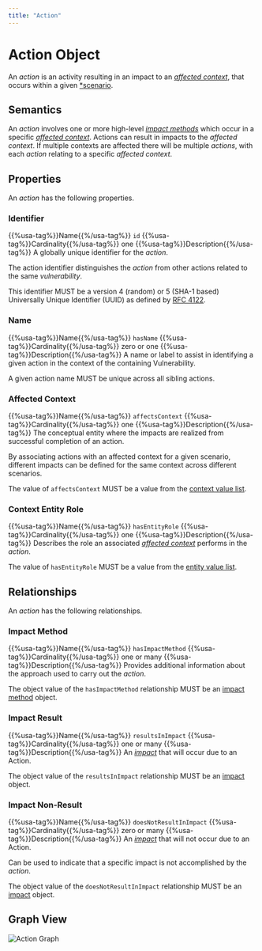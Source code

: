 ```yaml
---
title: "Action"
---
```


# Action Object

An *action* is an activity resulting in an impact to an [*affected context*](../../values/context), that occurs within a given [*scenario](../scenario).

## Semantics

An *action* involves one or more high-level [*impact methods*](../impact-method) which occur in a specific [*affected context*](#affected-context). Actions can result in impacts to the *affected context*. If multiple contexts are affected there will be multiple *actions*, with each *action* relating to a specific *affected context*.

## Properties

An *action* has the following properties.

### Identifier

{{%usa-tag%}}Name{{%/usa-tag%}} `id`
{{%usa-tag%}}Cardinality{{%/usa-tag%}} one
{{%usa-tag%}}Description{{%/usa-tag%}} A globally unique identifier for the *action*.

The action identifier distinguishes the *action* from other actions related to the same *vulnerability*.

This identifier MUST be a version 4 (random) or 5 (SHA-1 based) Universally Unique Identifier (UUID) as defined by [RFC 4122](https://www.rfc-editor.org/rfc/inline-errata/rfc4122.html).

### Name

{{%usa-tag%}}Name{{%/usa-tag%}} `hasName`
{{%usa-tag%}}Cardinality{{%/usa-tag%}} zero or one
{{%usa-tag%}}Description{{%/usa-tag%}} A name or label to assist in identifying a given action in the context of the containing Vulnerability.

A given action name MUST be unique across all sibling actions.

### Affected Context

{{%usa-tag%}}Name{{%/usa-tag%}} `affectsContext`
{{%usa-tag%}}Cardinality{{%/usa-tag%}} one
{{%usa-tag%}}Description{{%/usa-tag%}} The conceptual entity where the impacts are realized from successful completion of an action.

By associating actions with an affected context for a given scenario, different impacts can be defined for the same context across different scenarios.

The value of `affectsContext` MUST be a value from the [context value list](../../values/context).

### Context Entity Role

{{%usa-tag%}}Name{{%/usa-tag%}} `hasEntityRole`
{{%usa-tag%}}Cardinality{{%/usa-tag%}} one
{{%usa-tag%}}Description{{%/usa-tag%}} Describes the role an associated [*affected context*](#affected-context) performs in the *action*.

The value of `hasEntityRole` MUST be a value from the [entity value list](../../values/entity-role).

## Relationships

An *action* has the following relationships.

### Impact Method

{{%usa-tag%}}Name{{%/usa-tag%}} `hasImpactMethod`
{{%usa-tag%}}Cardinality{{%/usa-tag%}} one or many
{{%usa-tag%}}Description{{%/usa-tag%}} Provides additional information about the approach used to carry out the *action*.

The object value of the `hasImpactMethod` relationship MUST be an [impact method](../impact-method) object.

### Impact Result

{{%usa-tag%}}Name{{%/usa-tag%}} `resultsInImpact`
{{%usa-tag%}}Cardinality{{%/usa-tag%}} one or many
{{%usa-tag%}}Description{{%/usa-tag%}} An [*impact*](../impact) that will occur due to an Action.

The object value of the `resultsInImpact` relationship MUST be an [impact](../impact) object.

### Impact Non-Result

{{%usa-tag%}}Name{{%/usa-tag%}} `doesNotResultInImpact`
{{%usa-tag%}}Cardinality{{%/usa-tag%}} zero or many
{{%usa-tag%}}Description{{%/usa-tag%}} An [*impact*](../impact) that will not occur due to an Action.

Can be used to indicate that a specific impact is not accomplished by the *action*.

The object value of the `doesNotResultInImpact` relationship MUST be an [impact](../impact) object.

## Graph View

![Action Graph](/figures/graphsnippets/ActionSnippet.png "Action Graph")
